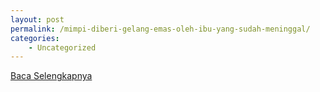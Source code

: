```yaml
---
layout: post
permalink: /mimpi-diberi-gelang-emas-oleh-ibu-yang-sudah-meninggal/
categories:
    - Uncategorized
---
```


[Baca Selengkapnya](/04)